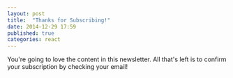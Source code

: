 ```yaml
---
layout: post
title:  "Thanks for Subscribing!"
date: 2014-12-29 17:59
published: true
categories: react
---
```

You're going to love the content in this newsletter. All that's left is to confirm your subscription by checking your email!